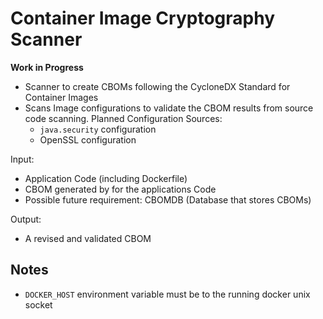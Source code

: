 # Container Image Cryptography Scanner

**Work in Progress**

- Scanner to create CBOMs following the CycloneDX Standard for Container Images
- Scans Image configurations to validate the CBOM results from source code scanning. Planned Configuration Sources:
  - `java.security` configuration
  - OpenSSL configuration

Input: 
- Application Code (including Dockerfile)
- CBOM generated by for the applications Code
- Possible future requirement: CBOMDB (Database that stores CBOMs)

Output:
- A revised and validated CBOM

## Notes
- `DOCKER_HOST` environment variable must be to the running docker unix socket